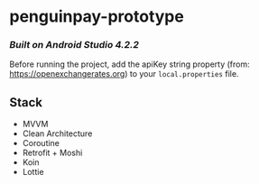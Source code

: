 # penguinpay-prototype
### _Built on Android Studio 4.2.2_

Before running the project, add the apiKey string property (from: https://openexchangerates.org) to your `local.properties` file.

## Stack

- MVVM
- Clean Architecture
- Coroutine
- Retrofit + Moshi
- Koin
- Lottie
